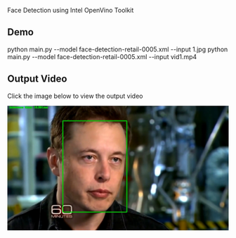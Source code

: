 Face Detection using Intel OpenVino Toolkit

## Demo

python main.py --model face-detection-retail-0005.xml --input 1.jpg
python main.py --model face-detection-retail-0005.xml --input vid1.mp4


## Output Video

Click the image below to view the output video

[![Output Video](preview.jpg)](https://www.youtube.com/embed/i9VRocFl-3w)
